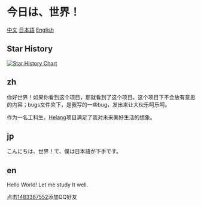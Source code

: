 # 今日は、世界！
[中文](##zh)
[日本語](##jp)
[English](#en)
## Star History
[![Star History Chart](https://api.star-history.com/svg?repos=Gakusyun/Konnichihasekai&type=Date)](https://star-history.com/#Gakusyun/Konnichihasekai&Date)
## zh
你好世界！如果你看到这个项目，那就看到了这个项目。这个项目下不会放有意思的内容；bugs文件夹下，是我写的一些bug，发出来让大伙乐呵乐呵。

作为一名工科生，[Helang](https://github.com/kifuan/helang)项目满足了我对未来美好生活的想象。
## jp
こんにちは、世界！で、僕は日本語が下手です。
## en
Hello World! Let me study It well.

点击[1483367552](https://qm.qq.com/cgi-bin/qm/qr?k=FwjMEBmDbu_7ZeLtSCRMXSBSNpeg0okt&noverify=0&personal_qrcode_source=4)添加QQ好友
